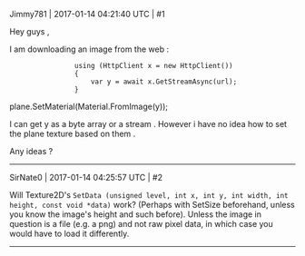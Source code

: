 Jimmy781 | 2017-01-14 04:21:40 UTC | #1

Hey guys , 

I am downloading an image from the web : 

                    using (HttpClient x = new HttpClient())
                    {
                        var y = await x.GetStreamAsync(url);
                    }

plane.SetMaterial(Material.FromImage(y));


I can get y as a byte array or a stream . However i have no idea how to set the plane texture based on them . 

Any ideas ?

-------------------------

SirNate0 | 2017-01-14 04:25:57 UTC | #2

Will Texture2D's `SetData (unsigned level, int x, int y, int width, int height, const void *data)` work? (Perhaps with SetSize beforehand, unless you know the image's height and such before). Unless the image in question is a file (e.g. a png) and not raw pixel data, in which case you would have to load it differently.

-------------------------

